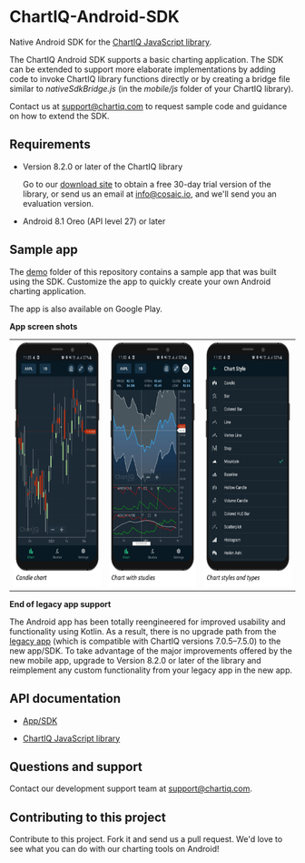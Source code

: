 # ChartIQ-Android-SDK

Native Android SDK for the [ChartIQ JavaScript library](https://documentation.chartiq.com).

The ChartIQ Android SDK supports a basic charting application. The SDK can be extended to support more elaborate implementations by adding code to invoke ChartIQ library functions directly or by creating a bridge file similar to *nativeSdkBridge.js* (in the *mobile/js* folder of your ChartIQ library).

Contact us at <support@chartiq.com> to request sample code and guidance on how to extend the SDK.

## Requirements

- Version 8.2.0 or later of the ChartIQ library

  Go to our <a href="https://cosaic.io/chartiq-sdk-library-download/" target="_blank">download site</a> to obtain a free 30-day trial version of the library, or send us an email at <info@cosaic.io>, and we'll send you an evaluation version.

- Android 8.1 Oreo (API level 27) or later

## Sample app

The [demo](https://github.com/ChartIQ/ChartIQ-Android-SDK/tree/main/demo) folder of this repository contains a sample app that was built using the SDK. Customize the app to quickly create your own Android charting application.

The app is also available on Google Play.

**App screen shots**

<table>
  <tr>
    <td><img src="https://github.com/ChartIQ/ChartIQ-Android-SDK/blob/8.2_README_Update/screenshots/Candle_Chart.png" alt="Candle chart" width="200" height="433"/></td>
    <td><img src="https://github.com/ChartIQ/ChartIQ-Android-SDK/blob/8.2_README_Update/screenshots/Chart_with_Studies.png?raw=true" alt="Chart with studies" width="200" height="433"/></td>
    <td><img src="https://github.com/ChartIQ/ChartIQ-Android-SDK/blob/8.2_README_Update/screenshots/Chart_Styles_and_Types.png?raw=true" alt="Chart styles and types" width="200" height="433"/></td>
  </tr>
</table>

**End of legacy app support**

The Android app has been totally reengineered for improved usability and functionality using Kotlin. As a result, there is no upgrade path from the [legacy app](https://github.com/ChartIQ/Charting-Library---Android-Sample-App-Legacy) (which is compatible with ChartIQ versions 7.0.5&ndash;7.5.0) to the new app/SDK. To take advantage of the major improvements offered by the new mobile app, upgrade to Version 8.2.0 or later of the library and reimplement any custom functionality from your legacy app in the new app.

## API documentation

- [App/SDK](https://documentation.chartiq.com/android-sdk/chartiq/)

- [ChartIQ JavaScript library](https://documentation.chartiq.com)

## Questions and support

Contact our development support team at <support@chartiq.com>.

## Contributing to this project

Contribute to this project. Fork it and send us a pull request. We'd love to see what you can do with our charting tools on Android!
